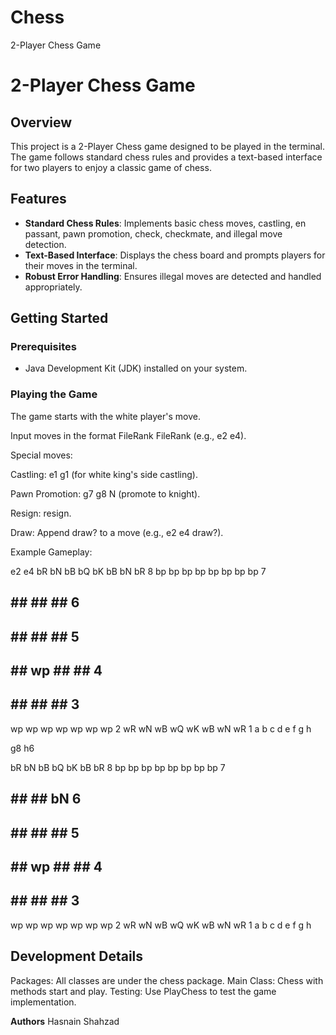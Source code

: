 # Chess
2-Player Chess Game

# 2-Player Chess Game

## Overview

This project is a 2-Player Chess game designed to be played in the terminal. The game follows standard chess rules and provides a text-based interface for two players to enjoy a classic game of chess.

## Features

- **Standard Chess Rules**: Implements basic chess moves, castling, en passant, pawn promotion, check, checkmate, and illegal move detection.
- **Text-Based Interface**: Displays the chess board and prompts players for their moves in the terminal.
- **Robust Error Handling**: Ensures illegal moves are detected and handled appropriately.

## Getting Started

### Prerequisites

- Java Development Kit (JDK) installed on your system.

### **Playing the Game**

The game starts with the white player's move.

Input moves in the format FileRank FileRank (e.g., e2 e4).

Special moves:

Castling: e1 g1 (for white king's side castling). 

Pawn Promotion: g7 g8 N (promote to knight).

Resign: resign.

Draw: Append draw? to a move (e.g., e2 e4 draw?).

Example Gameplay:

e2 e4
bR bN bB bQ bK bB bN bR 8
bp bp bp bp bp bp bp bp 7
   ##    ##    ##    ## 6
##    ##    ##    ##    5
   ##    ## wp ##    ## 4
##    ##    ##    ##    3
wp wp wp wp    wp wp wp 2
wR wN wB wQ wK wB wN wR 1
 a  b  c  d  e  f  g  h

g8 h6

bR bN bB bQ bK bB    bR 8
bp bp bp bp bp bp bp bp 7
   ##    ##    ##    bN 6
##    ##    ##    ##    5
   ##    ## wp ##    ## 4
##    ##    ##    ##    3
wp wp wp wp    wp wp wp 2
wR wN wB wQ wK wB wN wR 1
 a  b  c  d  e  f  g  h

## **Development Details**
Packages: All classes are under the chess package.
Main Class: Chess with methods start and play.
Testing: Use PlayChess to test the game implementation.



**Authors**
Hasnain Shahzad

